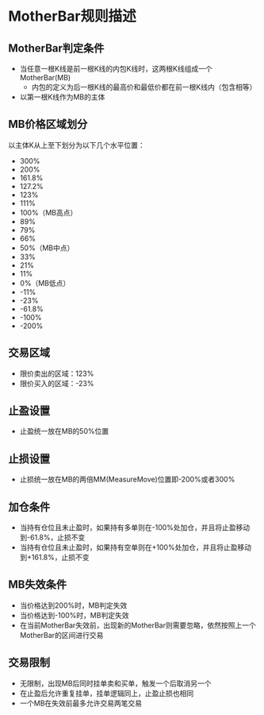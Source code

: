 # MotherBar规则描述

## MotherBar判定条件

- 当任意一根K线是前一根K线的内包K线时，这两根K线组成一个MotherBar(MB)
  - 内包的定义为后一根K线的最高价和最低价都在前一根K线内（包含相等）
- 以第一根K线作为MB的主体

## MB价格区域划分

以主体K从上至下划分为以下几个水平位置：

- 300%
- 200%
- 161.8%
- 127.2%
- 123%
- 111%
- 100%（MB高点）
- 89%
- 79%
- 66%
- 50%（MB中点）
- 33%
- 21%
- 11%
- 0%（MB低点）
- -11%
- -23%
- -61.8%
- -100%
- -200%

## 交易区域

- 限价卖出的区域：123%
- 限价买入的区域：-23%

## 止盈设置

- 止盈统一放在MB的50%位置

## 止损设置

- 止损统一放在MB的两倍MM(MeasureMove)位置即-200%或者300%

## 加仓条件

- 当持有仓位且未止盈时，如果持有多单则在-100%处加仓，并且将止盈移动到-61.8%，止损不变
- 当持有仓位且未止盈时，如果持有空单则在+100%处加仓，并且将止盈移动到+161.8%，止损不变

## MB失效条件

- 当价格达到200%时，MB判定失效
- 当价格达到-100%时，MB判定失效
- 在当前MotherBar失效前，出现新的MotherBar则需要忽略，依然按照上一个MotherBar的区间进行交易

## 交易限制

- 无限制，出现MB后同时挂单卖和买单，触发一个后取消另一个
- 在止盈后允许重复挂单，挂单逻辑同上，止盈止损也相同
- 一个MB在失效前最多允许交易两笔交易
